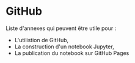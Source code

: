 # GitHub

Liste d'annexes qui peuvent être utile pour :
- L'utilistion de GitHub,
- La construction d'un notebook Jupyter,
- La publication du notebook sur GitHub Pages

```{tableofcontents}
```